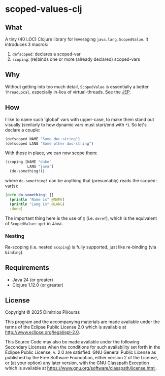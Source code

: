 # scoped-values-clj

## What

A tiny (40 LOC) Clojure library for leveraging `java.lang.ScopedValue`. 
It introduces 3 macros:

1. `defscoped`: declares a scoped-var
2. `scoping`: (re)binds one or more (already declared) scoped-vars

## Why
Without getting into too much detail, `ScopedValue` is essentially a better `ThreadLocal`,
especially in-lieu of virtual-threads. See the [JEP](https://openjdk.org/jeps/446).

## How
I like to name such 'global' vars with upper-case, to make them stand out visually 
(similarly to how dynamic vars must start/end with `*`). So let's declare a couple:

```clj
(defscoped NAME "Some doc-string")
(defscoped LANG "Some other doc-string")
```
With these in place, we can now scope them:

```clj
(scoping [NAME "duke"
          LANG "java"]
  (do-something!))
```
where `do-something!` can be anything that (presumably) reads the scoped-var(s):

```clj
(defn do-something! []
  (println "Name is" @NAME)
  (println "Lang is" @LANG)
  :done)
```
The important thing here is the use of `@` (i.e. `deref`), which is the equivalent of `ScopedValue::get` in Java.

### Nesting
Re-scoping (i.e. nested `scoping`) is fully supported, just like re-binding (via `binding`).

## Requirements

- Java 24 (or greater)
- Clojure 1.12.0 (or greater)

## License

Copyright © 2025 Dimitrios Piliouras

This program and the accompanying materials are made available under the
terms of the Eclipse Public License 2.0 which is available at
http://www.eclipse.org/legal/epl-2.0.

This Source Code may also be made available under the following Secondary
Licenses when the conditions for such availability set forth in the Eclipse
Public License, v. 2.0 are satisfied: GNU General Public License as published by
the Free Software Foundation, either version 2 of the License, or (at your
option) any later version, with the GNU Classpath Exception which is available
at https://www.gnu.org/software/classpath/license.html.

